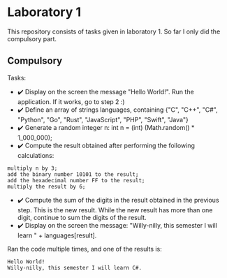 # Laboratory 1

This repository consists of tasks given in laboratory 1. So far I only did the compulsory part.

## Compulsory
Tasks:
- :heavy_check_mark: Display on the screen the message "Hello World!". Run the application. If it works, go to step 2 :)
- :heavy_check_mark: Define an array of strings languages, containing {"C", "C++", "C#", "Python", "Go", "Rust", "JavaScript", "PHP", "Swift", "Java"}
- :heavy_check_mark: Generate a random integer n: int n = (int) (Math.random() * 1_000_000);
- :heavy_check_mark: Compute the result obtained after performing the following calculations:
```
multiply n by 3;
add the binary number 10101 to the result;
add the hexadecimal number FF to the result;
multiply the result by 6;
```
- :heavy_check_mark: Compute the sum of the digits in the result obtained in the previous step. This is the new result. While the new result has more than one digit, continue to sum the digits of the result.
- :heavy_check_mark: Display on the screen the message: "Willy-nilly, this semester I will learn " + languages[result].<br />

Ran the code multiple times, and one of the results is:
```
Hello World!
Willy-nilly, this semester I will learn C#.
```